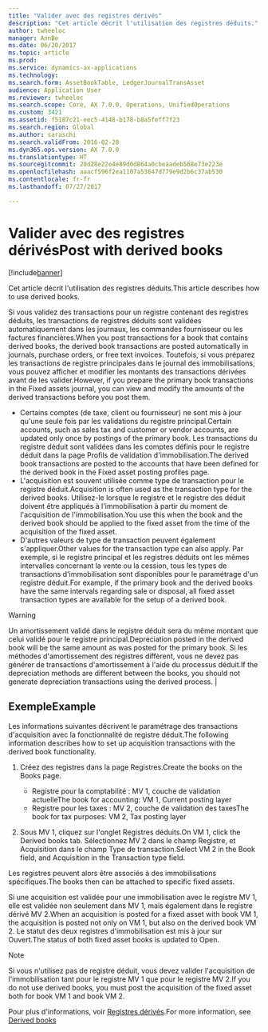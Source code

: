 ```yaml
---
title: "Valider avec des registres dérivés"
description: "Cet article décrit l'utilisation des registres déduits."
author: twheeloc
manager: AnnBe
ms.date: 06/20/2017
ms.topic: article
ms.prod: 
ms.service: dynamics-ax-applications
ms.technology: 
ms.search.form: AssetBookTable, LedgerJournalTransAsset
audience: Application User
ms.reviewer: twheeloc
ms.search.scope: Core, AX 7.0.0, Operations, UnifiedOperations
ms.custom: 3421
ms.assetid: f5187c21-eec5-4148-b178-b8a5feff7f23
ms.search.region: Global
ms.author: saraschi
ms.search.validFrom: 2016-02-28
ms.dyn365.ops.version: AX 7.0.0
ms.translationtype: HT
ms.sourcegitcommit: 20d28e22e4e89d0d864a0cbeaadeb568e73e223e
ms.openlocfilehash: aaacf596f2ea1107a53647d779e9d2b6c37ab530
ms.contentlocale: fr-fr
ms.lasthandoff: 07/27/2017

---
```


# <a name="post-with-derived-books"></a><span data-ttu-id="0163f-103">Valider avec des registres dérivés</span><span class="sxs-lookup"><span data-stu-id="0163f-103">Post with derived books</span></span>

[!include[banner](../includes/banner.md)]


<span data-ttu-id="0163f-104">Cet article décrit l'utilisation des registres déduits.</span><span class="sxs-lookup"><span data-stu-id="0163f-104">This article describes how to use derived books.</span></span>

<span data-ttu-id="0163f-105">Si vous validez des transactions pour un registre contenant des registres déduits, les transactions de registres déduits sont validées automatiquement dans les journaux, les commandes fournisseur ou les factures financières.</span><span class="sxs-lookup"><span data-stu-id="0163f-105">When you post transactions for a book that contains derived books, the derived book transactions are posted automatically in journals, purchase orders, or free text invoices.</span></span> <span data-ttu-id="0163f-106">Toutefois, si vous préparez les transactions de registre principales dans le journal des immobilisations, vous pouvez afficher et modifier les montants des transactions dérivées avant de les valider.</span><span class="sxs-lookup"><span data-stu-id="0163f-106">However, if you prepare the primary book transactions in the Fixed assets journal, you can view and modify the amounts of the derived transactions before you post them.</span></span>
-   <span data-ttu-id="0163f-107">Certains comptes (de taxe, client ou fournisseur) ne sont mis à jour qu'une seule fois par les validations du registre principal.</span><span class="sxs-lookup"><span data-stu-id="0163f-107">Certain accounts, such as sales tax and customer or vendor accounts, are updated only once by postings of the primary book.</span></span> <span data-ttu-id="0163f-108">Les transactions du registre déduit sont validées dans les comptes définis pour le registre déduit dans la page Profils de validation d'immobilisation.</span><span class="sxs-lookup"><span data-stu-id="0163f-108">The derived book transactions are posted to the accounts that have been defined for the derived book in the Fixed asset posting profiles page.</span></span>
-   <span data-ttu-id="0163f-109">L'acquisition est souvent utilisée comme type de transaction pour le registre déduit.</span><span class="sxs-lookup"><span data-stu-id="0163f-109">Acquisition is often used as the transaction type for the derived books.</span></span> <span data-ttu-id="0163f-110">Utilisez-le lorsque le registre et le registre des déduit doivent être appliqués à l'immobilisation à partir du moment de l'acquisition de l'immobilisation.</span><span class="sxs-lookup"><span data-stu-id="0163f-110">You use this when the book and the derived book should be applied to the fixed asset from the time of the acquisition of the fixed asset.</span></span>
-   <span data-ttu-id="0163f-111">D'autres valeurs de type de transaction peuvent également s'appliquer.</span><span class="sxs-lookup"><span data-stu-id="0163f-111">Other values for the transaction type can also apply.</span></span> <span data-ttu-id="0163f-112">Par exemple, si le registre principal et les registres déduits ont les mêmes intervalles concernant la vente ou la cession, tous les types de transactions d'immobilisation sont disponibles pour le paramétrage d'un registre déduit.</span><span class="sxs-lookup"><span data-stu-id="0163f-112">For example, if the primary book and the derived books have the same intervals regarding sale or disposal, all fixed asset transaction types are available for the setup of a derived book.</span></span>

> [!WARNING]
> <span data-ttu-id="0163f-113">Un amortissement validé dans le registre déduit sera du même montant que celui validé pour le registre principal.</span><span class="sxs-lookup"><span data-stu-id="0163f-113">Depreciation posted in the derived book will be the same amount as was posted for the primary book.</span></span> <span data-ttu-id="0163f-114">Si les méthodes d'amortissement des registres diffèrent, vous ne devez pas générer de transactions d'amortissement à l'aide du processus déduit.</span><span class="sxs-lookup"><span data-stu-id="0163f-114">If the depreciation methods are different between the books, you should not generate depreciation transactions using the derived process.</span></span> |

## <a name="example"></a><span data-ttu-id="0163f-115">Exemple</span><span class="sxs-lookup"><span data-stu-id="0163f-115">Example</span></span> 
<span data-ttu-id="0163f-116">Les informations suivantes décrivent le paramétrage des transactions d'acquisition avec la fonctionnalité de registre déduit.</span><span class="sxs-lookup"><span data-stu-id="0163f-116">The following information describes how to set up acquisition transactions with the derived book functionality.</span></span>

1.  <span data-ttu-id="0163f-117">Créez des registres dans la page Registres.</span><span class="sxs-lookup"><span data-stu-id="0163f-117">Create the books on the Books page.</span></span>
    -   <span data-ttu-id="0163f-118">Registre pour la comptabilité : MV 1, couche de validation actuelle</span><span class="sxs-lookup"><span data-stu-id="0163f-118">The book for accounting: VM 1, Current posting layer</span></span>
    -   <span data-ttu-id="0163f-119">Registre pour les taxes : MV 2, couche de validation des taxes</span><span class="sxs-lookup"><span data-stu-id="0163f-119">The book for tax purposes: VM 2, Tax posting layer</span></span>

2.  <span data-ttu-id="0163f-120">Sous MV 1, cliquez sur l'onglet Registres déduits.</span><span class="sxs-lookup"><span data-stu-id="0163f-120">On VM 1, click the Derived books tab.</span></span> <span data-ttu-id="0163f-121">Sélectionnez MV 2 dans le champ Registre, et Acquisition dans le champ Type de transaction.</span><span class="sxs-lookup"><span data-stu-id="0163f-121">Select VM 2 in the Book field, and Acquisition in the Transaction type field.</span></span>

<span data-ttu-id="0163f-122">Les registres peuvent alors être associés à des immobilisations spécifiques.</span><span class="sxs-lookup"><span data-stu-id="0163f-122">The books then can be attached to specific fixed assets.</span></span> 

<span data-ttu-id="0163f-123">Si une acquisition est validée pour une immobilisation avec le registre MV 1, elle est validée non seulement dans MV 1, mais également dans le registre dérivé MV 2.</span><span class="sxs-lookup"><span data-stu-id="0163f-123">When an acquisition is posted for a fixed asset with book VM 1, the acquisition is posted not only on VM 1, but also on the derived book VM 2.</span></span> <span data-ttu-id="0163f-124">Le statut des deux registres d'immobilisation est mis à jour sur Ouvert.</span><span class="sxs-lookup"><span data-stu-id="0163f-124">The status of both fixed asset books is updated to Open.</span></span>

> [!NOTE]                                                                                                         
> <span data-ttu-id="0163f-125">Si vous n'utilisez pas de registre déduit, vous devez valider l'acquisition de l'immobilisation tant pour le registre MV 1 que pour le registre MV 2.</span><span class="sxs-lookup"><span data-stu-id="0163f-125">If you do not use derived books, you must post the acquisition of the fixed asset both for book VM 1 and book VM 2.</span></span>

<span data-ttu-id="0163f-126">Pour plus d'informations, voir [Registres dérivés](derived-books.md).</span><span class="sxs-lookup"><span data-stu-id="0163f-126">For more information, see [Derived books](derived-books.md)</span></span>




